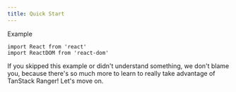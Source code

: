 ```yaml
---
title: Quick Start
---
```


Example

```tsx
import React from 'react'
import ReactDOM from 'react-dom'

```

If you skipped this example or didn't understand something, we don't blame you, because there's so much more to learn to
really take advantage of TanStack Ranger! Let's move on.
